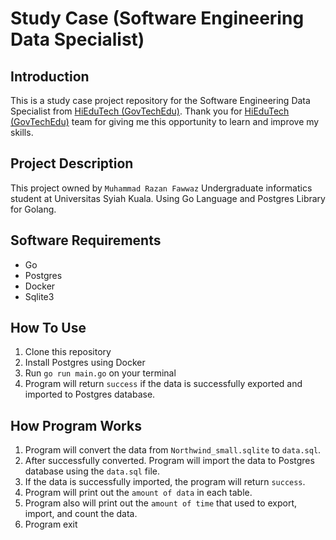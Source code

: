 # Study Case (Software Engineering Data Specialist)

## Introduction
This is a study case project repository for the Software Engineering Data Specialist from [HiEduTech (GovTechEdu)](https://hiedutech.softr.app/). Thank you for [HiEduTech (GovTechEdu)](https://hiedutech.softr.app/) team for giving me this opportunity to learn and improve my skills. 

## Project Description
This project owned by `Muhammad Razan Fawwaz` Undergraduate informatics student at Universitas Syiah Kuala. Using Go Language and Postgres Library for Golang.

## Software Requirements
- Go 
- Postgres 
- Docker 
- Sqlite3 

## How To Use
1. Clone this repository
2. Install Postgres using Docker
3. Run `go run main.go` on your terminal
4. Program will return `success` if the data is successfully exported and imported to Postgres database.

## How Program Works
1. Program will convert the data from `Northwind_small.sqlite` to `data.sql`.
2. After successfully converted. Program will import the data to Postgres database using the `data.sql` file.
3. If the data is successfully imported, the program will return `success`.
4. Program will print out the `amount of data` in each table.
5. Program also will print out the `amount of time` that used to export, import, and count the data.
6. Program exit

